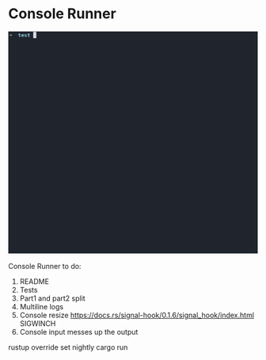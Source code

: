 # Console Runner

![Example usage gif](example.gif "Example usage gif")

Console Runner to do:
1. README
2. Tests
3. Part1 and part2 split
4. Multiline logs
5. Console resize https://docs.rs/signal-hook/0.1.6/signal_hook/index.html SIGWINCH
6. Console input messes up the output

rustup override set nightly
cargo run